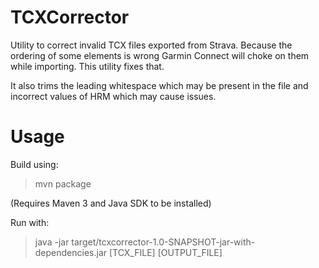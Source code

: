 # TCXCorrector

Utility to correct invalid TCX files exported from Strava. Because the ordering of some elements is wrong
Garmin Connect will choke on them while importing. This utility fixes that.

It also trims the leading whitespace which may be present in the file and incorrect values of HRM which may cause issues.

# Usage

Build using:

> mvn package

(Requires Maven 3 and Java SDK to be installed)

Run with:

> java -jar target/tcxcorrector-1.0-SNAPSHOT-jar-with-dependencies.jar [TCX_FILE] [OUTPUT_FILE]

